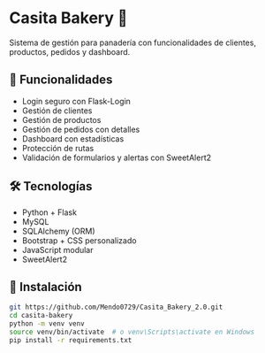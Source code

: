 # Casita Bakery 🧁

Sistema de gestión para panadería con funcionalidades de clientes, productos, pedidos y dashboard.

## 🚀 Funcionalidades

- Login seguro con Flask-Login
- Gestión de clientes
- Gestión de productos
- Gestión de pedidos con detalles
- Dashboard con estadísticas
- Protección de rutas
- Validación de formularios y alertas con SweetAlert2

## 🛠️ Tecnologías

- Python + Flask
- MySQL
- SQLAlchemy (ORM)
- Bootstrap + CSS personalizado
- JavaScript modular
- SweetAlert2

## 🔧 Instalación

```bash
git https://github.com/Mendo0729/Casita_Bakery_2.0.git
cd casita-bakery
python -m venv venv
source venv/bin/activate  # o venv\Scripts\activate en Windows
pip install -r requirements.txt
